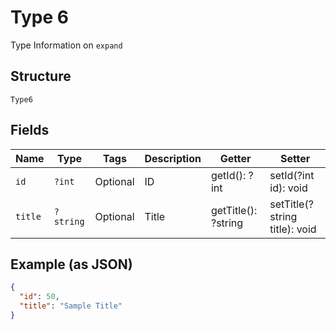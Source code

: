 
# Type 6

Type Information on `expand`

## Structure

`Type6`

## Fields

| Name | Type | Tags | Description | Getter | Setter |
|  --- | --- | --- | --- | --- | --- |
| `id` | `?int` | Optional | ID | getId(): ?int | setId(?int id): void |
| `title` | `?string` | Optional | Title | getTitle(): ?string | setTitle(?string title): void |

## Example (as JSON)

```json
{
  "id": 50,
  "title": "Sample Title"
}
```

